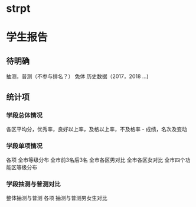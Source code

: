 # strpt

# 学生报告

## 待明确
抽测，普测（不参与排名？）
免体
历史数据（2017，2018 ...)

## 统计项
### 学段总体情况
各区平均分，优秀率，良好以上率，及格以上率，不及格率 - 成绩，名次及变动

### 学段单项情况
各项
    全市等级分布
    全市前3名后3名
    全市各区男对比
    全市各区女对比
    全市四个功能区等级分布

### 学段抽测与普测对比
整体抽测与普测
各项
    抽测与普测男女生对比
